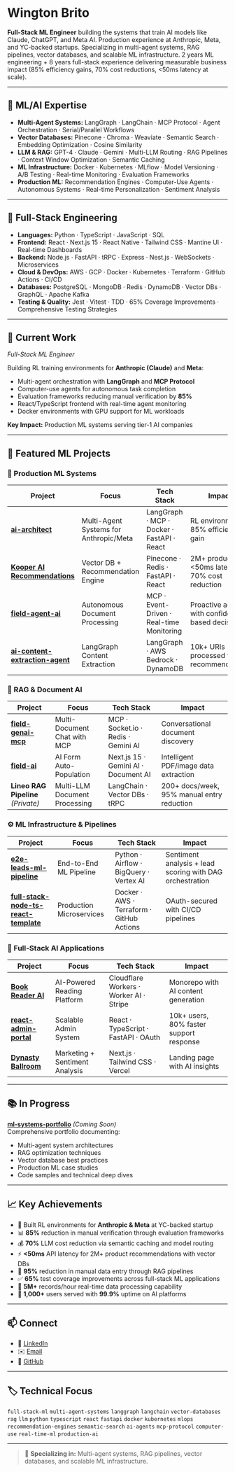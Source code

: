 
# Wington Brito

**Full-Stack ML Engineer** building the systems that train AI models like Claude, ChatGPT, and Meta AI. Production experience at Anthropic, Meta, and YC-backed startups. Specializing in multi-agent systems, RAG pipelines, vector databases, and scalable ML infrastructure. 2 years ML engineering + 8 years full-stack experience delivering measurable business impact (85% efficiency gains, 70% cost reductions, <50ms latency at scale).

---

## 🤖 ML/AI Expertise

- **Multi-Agent Systems:** LangGraph · LangChain · MCP Protocol · Agent Orchestration · Serial/Parallel Workflows
- **Vector Databases:** Pinecone · Chroma · Weaviate · Semantic Search · Embedding Optimization · Cosine Similarity
- **LLM & RAG:** GPT-4 · Claude · Gemini · Multi-LLM Routing · RAG Pipelines · Context Window Optimization · Semantic Caching
- **ML Infrastructure:** Docker · Kubernetes · MLflow · Model Versioning · A/B Testing · Real-time Monitoring · Evaluation Frameworks
- **Production ML:** Recommendation Engines · Computer-Use Agents · Autonomous Systems · Real-time Personalization · Sentiment Analysis

---

## 🚀 Full-Stack Engineering

- **Languages:** Python · TypeScript · JavaScript · SQL
- **Frontend:** React · Next.js 15 · React Native · Tailwind CSS · Mantine UI · Real-time Dashboards
- **Backend:** Node.js · FastAPI · tRPC · Express · Nest.js · WebSockets · Microservices
- **Cloud & DevOps:** AWS · GCP · Docker · Kubernetes · Terraform · GitHub Actions · CI/CD
- **Databases:** PostgreSQL · MongoDB · Redis · DynamoDB · Vector DBs · GraphQL · Apache Kafka
- **Testing & Quality:** Jest · Vitest · TDD · 65% Coverage Improvements · Comprehensive Testing Strategies

---

## 💼 Current Work

*Full-Stack ML Engineer*

Building RL training environments for **Anthropic (Claude)** and **Meta**:
- Multi-agent orchestration with **LangGraph** and **MCP Protocol**
- Computer-use agents for autonomous task completion
- Evaluation frameworks reducing manual verification by **85%**
- React/TypeScript frontend with real-time agent monitoring
- Docker environments with GPU support for ML workloads

**Key Impact:** Production ML systems serving tier-1 AI companies

---

## 📌 Featured ML Projects

### 🔬 Production ML Systems

| Project | Focus | Tech Stack | Impact |
|---------|-------|------------|--------|
| **[ai-architect](https://github.com/wingtonrbrito/ai-architect)** | Multi-Agent Systems for Anthropic/Meta | LangGraph · MCP · Docker · FastAPI · React | RL environments, 85% efficiency gain |
| **[Kooper AI Recommendations](https://hellokooper.com/)** | Vector DB + Recommendation Engine | Pinecone · Redis · FastAPI · React | 2M+ products, <50ms latency, 70% cost reduction |
| **[field-agent-ai](https://github.com/wingtonrbrito/field-agent-ai)** | Autonomous Document Processing | MCP · Event-Driven · Real-time Monitoring | Proactive agent with confidence-based decisions |
| **[ai-content-extraction-agent](https://github.com/wingtonrbrito/ai-content-extraction-agent)** | LangGraph Content Extraction | LangGraph · AWS Bedrock · DynamoDB | 10k+ URIs processed with recommendations |

### 🧠 RAG & Document AI

| Project | Focus | Tech Stack | Impact |
|---------|-------|------------|--------|
| **[field-genai-mcp](https://github.com/wingtonrbrito/field-genai-mcp)** | Multi-Document Chat with MCP | MCP · Socket.io · Redis · Gemini AI | Conversational document discovery |
| **[field-ai](https://github.com/wingtonrbrito/field-ai)** | AI Form Auto-Population | Next.js 15 · Gemini AI · Document AI | Intelligent PDF/image data extraction |
| **Lineo RAG Pipeline** *(Private)* | Multi-LLM Document Processing | LangChain · Vector DBs · tRPC | 200+ docs/week, 95% manual entry reduction |

### ⚙️ ML Infrastructure & Pipelines

| Project | Focus | Tech Stack | Impact |
|---------|-------|------------|--------|
| **[e2e-leads-ml-pipeline](https://github.com/wingtonrbrito/e2e-leads-machine-learning-pipeline)** | End-to-End ML Pipeline | Python · Airflow · BigQuery · Vertex AI | Sentiment analysis + lead scoring with DAG orchestration |
| **[full-stack-node-ts-react-template](https://github.com/wingtonrbrito/full-stack-node-ts-react-template)** | Production Microservices | Docker · AWS · Terraform · GitHub Actions | OAuth-secured with CI/CD pipelines |

### 🎨 Full-Stack AI Applications

| Project | Focus | Tech Stack | Impact |
|---------|-------|------------|--------|
| **[Book Reader AI](https://hellokooper.com/)** | AI-Powered Reading Platform | Cloudflare Workers · Worker AI · Stripe | Monorepo with AI content generation |
| **[react-admin-portal](https://github.com/wingtonrbrito/react-admin-portal)** | Scalable Admin System | React · TypeScript · FastAPI · OAuth | 10k+ users, 80% faster support response |
| **[Dynasty Ballroom](https://dynastyballroom.com/)** | Marketing + Sentiment Analysis | Next.js · Tailwind CSS · Vercel | Landing page with AI insights |

---

## 📚 In Progress

**[ml-systems-portfolio](https://github.com/wingtonrbrito/ml-systems-portfolio)** *(Coming Soon)*  
Comprehensive portfolio documenting:
- Multi-agent system architectures
- RAG optimization techniques  
- Vector database best practices
- Production ML case studies
- Code samples and technical deep dives

---

## 📈 Key Achievements

- 🎯 Built RL environments for **Anthropic & Meta** at YC-backed startup
- 📊 **85%** reduction in manual verification through evaluation frameworks
- 💰 **70%** LLM cost reduction via semantic caching and model routing
- ⚡ **<50ms** API latency for 2M+ product recommendations with vector DBs
- 📝 **95%** reduction in manual data entry through RAG pipelines
- ✅ **65%** test coverage improvements across full-stack ML applications
- 🚀 **5M+** records/hour real-time data processing capability
- 👥 **1,000+** users served with **99.9%** uptime on AI platforms

---

## 📫 Connect

- 💼 [LinkedIn](https://www.linkedin.com/in/clbmw/)
- ✉️ [Email](mailto:wingtonrbrito@gmail.com)
- 🐙 [GitHub](https://github.com/wingtonrbrito)

---

## 🏷️ Technical Focus

`full-stack-ml` `multi-agent-systems` `langgraph` `langchain` `vector-databases` `rag` `llm` `python` `typescript` `react` `fastapi` `docker` `kubernetes` `mlops` `recommendation-engines` `semantic-search` `ai-agents` `mcp-protocol` `computer-use` `real-time-ml` `production-ai`

---
> 🎯 **Specializing in:** Multi-agent systems, RAG pipelines, vector databases, and scalable ML infrastructure.

